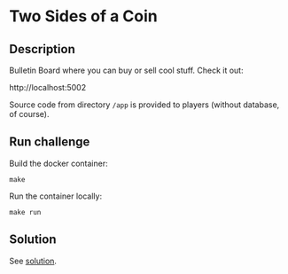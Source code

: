 # Two Sides of a Coin

## Description

Bulletin Board where you can buy or sell cool stuff. Check it out:

http://localhost:5002

Source code from directory `/app` is provided to players (without database, of course).

## Run challenge

Build the docker container:

    make

Run the container locally:

    make run

## Solution

See [solution](solution/README.md).
